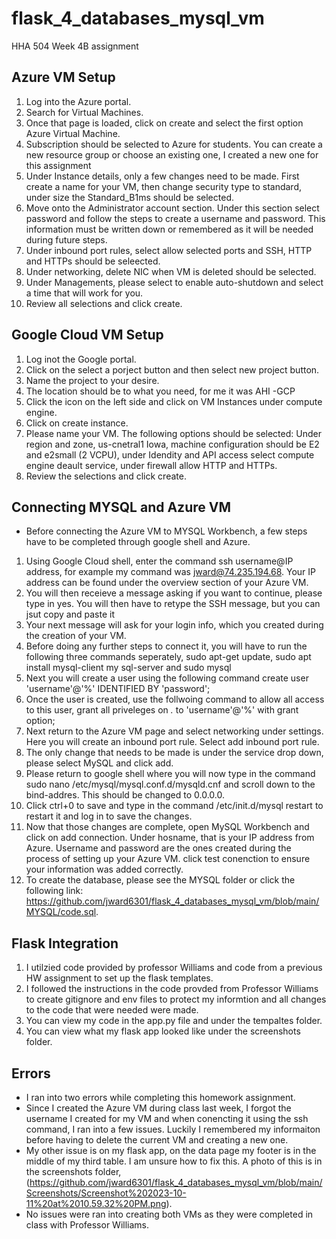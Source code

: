 # flask_4_databases_mysql_vm
HHA 504 Week 4B assignment

## Azure VM Setup
1. Log into the Azure portal.
2. Search for Virtual Machines.
3. Once that page is loaded, click on create and select the first option Azure Virtual Machine.
4. Subscription should be selected to Azure for students. You can create a new resource group or choose an existing one, I created a new one for this assignment
5. Under Instance details, only a few changes need to be made. First create a name for your VM, then change security type to standard, under size the Standard_B1ms should be selected. 
6. Move onto the Administrator account section. Under this section select password and follow the steps to create a username and password. This information must be written down or remembered as it will be needed during future steps.  
7. Under inbound port rules, select allow selected ports and SSH, HTTP and HTTPs should be seleected.
8. Under networking, delete NIC when VM is deleted should be selected.
9. Under Managements, please select to enable auto-shutdown and select a time that will work for you.
10. Review all selections and click create. 

## Google Cloud VM Setup
1. Log inot the Google portal.
2. Click on the select a porject button and then select new project button.
3. Name the project to your desire.
4. The location should be to what you need, for me it was AHI -GCP
5. Click the icon on the left side and click on VM Instances under compute engine.
6. Click on create instance.
7. Please name your VM. The following options should be selected: Under region and zone, us-cnetral1 Iowa, machine configuration should be E2 and e2small (2 VCPU), under Idendity and API access select compute engine deault service, under firewall allow HTTP and HTTPs.
8. Review the selections and click create. 

## Connecting MYSQL and Azure VM
* Before connecting the Azure VM to MYSQL Workbench, a few steps have to be completed through google shell and Azure.
1. Using Google Cloud shell, enter the command ssh username@IP address, for example my command was jward@74.235.194.68. Your IP address can be found under the overview section of your Azure VM.
2. You will then receieve a message asking if you want to continue, please type in yes. You will then have to retype the SSH message, but you can jsut copy and paste it
3. Your next message will ask for your login info, which you created during the creation of your VM.
4. Before doing any further steps to connect it, you will have to run the following three commands seperately, sudo apt-get update, sudo apt install mysql-client my sql-server and sudo mysql
5. Next you will create a user using the following command create user 'username'@'%' IDENTIFIED BY 'password';
6. Once the user is created, use the follwoing command to allow all access to this user, grant all priveleges on  *.* to 'username'@'%' with grant option;
7. Next return to the Azure VM page and select networking under settings. Here you will create an inbound port rule. Select add inbound port rule.
8. The only change that needs to be made is under the service drop down, please select MySQL and click add.
9. Please return to google shell where you will now type in the command sudo nano /etc/mysql/mysql.conf.d/mysqld.cnf and scroll down to the bind-addres. This should be changed to 0.0.0.0.
10. Click ctrl+0 to save and type in the command /etc/init.d/mysql restart to restart it and log in to save the changes.
11. Now that those changes are complete, open MySQL Workbench and click on add connection. Under hosname, that is your IP address from Azure. Username and password are the ones created during the process of setting up your Azure VM. click test conenction to ensure your information was added correctly.
12. To create the database, please see the MYSQL folder or click the following link: https://github.com/jward6301/flask_4_databases_mysql_vm/blob/main/MYSQL/code.sql.


## Flask Integration
1. I utilzied code provided by professor Williams and code from a previous HW assignment to set up the flask templates.
2. I followed the instructions in the code provded from Professor Williams to create gitignore and env files to protect my informtion and all changes to the code that were needed were made.
3. You can view my code in the app.py file and under the tempaltes folder.
4. You can view what my flask app looked like under the screenshots folder. 


## Errors
* I ran into two errors while completing this homework assignment. 
* Since I created the Azure VM during class last week, I forgot the username I created for my VM and when conencting it using the ssh command, I ran into a few issues. Luckily I remembered my informaiton before having to delete the current VM and creating a new one.
* My other issue is on my flask app, on the data page my footer is in the middle of my third table. I am unsure how to fix this. A photo of this is in the screenshots folder, (https://github.com/jward6301/flask_4_databases_mysql_vm/blob/main/Screenshots/Screenshot%202023-10-11%20at%2010.59.32%20PM.png). 
* No issues were ran into creating both VMs as they were completed in class with Professor Williams.


